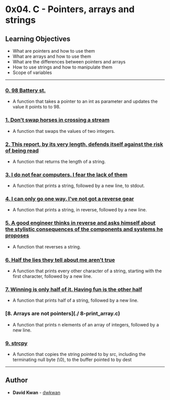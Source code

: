 # 0x04. C - Pointers, arrays and strings

## Learning Objectives

* What are pointers and how to use them
* What are arrays and how to use them
* What are the differences between pointers and arrays
* How to use strings and how to manipulate them
* Scope of variables

---

### [0. 98 Battery st.](./0-reset_to_98.c)
* A function that takes a pointer to an int as parameter and updates the value it points to to 98.


### [1. Don't swap horses in crossing a stream](./1-swap.c)
* A function that swaps the values of two integers.


### [2. This report, by its very length, defends itself against the risk of being read](./2-strlen.c)
* A function that returns the length of a string.


### [3. I do not fear computers. I fear the lack of them](./3-puts.c)
* A function that prints a string, followed by a new line, to stdout.


### [4. I can only go one way. I've not got a reverse gear](./4-print_rev.c)
* A function that prints a string, in reverse, followed by a new line.


### [5. A good engineer thinks in reverse and asks himself about the stylistic consequences of the components and systems he proposes](./5-rev_string.c)
* A function that reverses a string.


### [6. Half the lies they tell about me aren't true](./6-puts2.c)
* A function that prints every other character of a string, starting with the first character, followed by a new line.


### [7. Winning is only half of it. Having fun is the other half](./7-puts_half.c)
* A function that prints half of a string, followed by a new line.


### [8. Arrays are not pointers](./ 8-print_array.c)
* A function that prints n elements of an array of integers, followed by a new line.


### [9. strcpy](./9-strcpy.c)
* A function that copies the string pointed to by src, including the terminating null byte (\0), to the buffer pointed to by dest

---

## Author
* **David Kwan** - [dwkwan](https://github.com/dwkwan)

